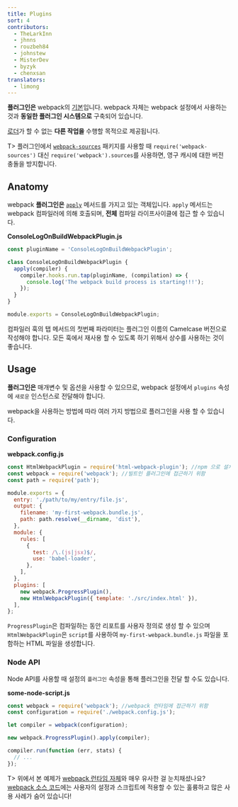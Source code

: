 ```yaml
---
title: Plugins
sort: 4
contributors:
  - TheLarkInn
  - jhnns
  - rouzbeh84
  - johnstew
  - MisterDev
  - byzyk
  - chenxsan
translators:
  - limong
---
```


**플러그인은** webpack의 [기본](https://github.com/webpack/tapable)입니다. webpack 자체는 webpack 설정에서 사용하는 것과 **동일한 플러그인 시스템으로** 구축되어 있습니다.

[로더](/concepts/loaders)가 할 수 없는 **다른 작업을** 수행할 목적으로 제공됩니다.

T> 플러그인에서 [`webpack-sources`](https://github.com/webpack/webpack-sources) 패키지를 사용할 때 `require('webpack-sources')` 대신 `require('webpack').sources`를 사용하면, 영구 캐시에 대한 버전 충돌을 방지합니다.

## Anatomy

webpack **플러그인은** [`apply`](https://developer.mozilla.org/en-US/docs/Web/JavaScript/Reference/Global_Objects/Function/apply) 메서드를 가지고 있는 객체입니다. `apply` 메서드는 webpack 컴파일러에 의해 호출되며, **전체** 컴파일 라이프사이클에 접근 할 수 있습니다.

**ConsoleLogOnBuildWebpackPlugin.js**

```javascript
const pluginName = 'ConsoleLogOnBuildWebpackPlugin';

class ConsoleLogOnBuildWebpackPlugin {
  apply(compiler) {
    compiler.hooks.run.tap(pluginName, (compilation) => {
      console.log('The webpack build process is starting!!!');
    });
  }
}

module.exports = ConsoleLogOnBuildWebpackPlugin;
```

컴파일러 훅의 탭 메서드의 첫번째 파라미터는 플러그인 이름의 Camelcase 버전으로 작성해야 합니다. 모든 훅에서 재사용 할 수 있도록 하기 위해서 상수를 사용하는 것이 좋습니다.

## Usage

**플러그인은** 매개변수 및 옵션을 사용할 수 있으므로, webpack 설정에서 `plugins` 속성에 `새로운` 인스턴스로 전달해야 합니다.

webpack을 사용하는 방법에 따라 여러 가지 방법으로 플러그인을 사용 할 수 있습니다.

### Configuration

**webpack.config.js**

```javascript
const HtmlWebpackPlugin = require('html-webpack-plugin'); //npm 으로 설치됨
const webpack = require('webpack'); //빌트인 플러그인에 접근하기 위함
const path = require('path');

module.exports = {
  entry: './path/to/my/entry/file.js',
  output: {
    filename: 'my-first-webpack.bundle.js',
    path: path.resolve(__dirname, 'dist'),
  },
  module: {
    rules: [
      {
        test: /\.(js|jsx)$/,
        use: 'babel-loader',
      },
    ],
  },
  plugins: [
    new webpack.ProgressPlugin(),
    new HtmlWebpackPlugin({ template: './src/index.html' }),
  ],
};
```

`ProgressPlugin`은 컴파일하는 동안 리포트를 사용자 정의로 생성 할 수 있으며 `HtmlWebpackPlugin`은 `script`를 사용하여 `my-first-webpack.bundle.js` 파일을 포함하는 HTML 파일을 생성합니다.

### Node API

Node API를 사용할 때 설정의 `플러그인` 속성을 통해 플러그인을 전달 할 수도 있습니다.

**some-node-script.js**

```javascript
const webpack = require('webpack'); //webpack 런타임에 접근하기 위함
const configuration = require('./webpack.config.js');

let compiler = webpack(configuration);

new webpack.ProgressPlugin().apply(compiler);

compiler.run(function (err, stats) {
  // ...
});
```

T> 위에서 본 예제가 [webpack 런타임 자체](https://github.com/webpack/webpack/blob/e7087ffeda7fa37dfe2ca70b5593c6e899629a2c/bin/webpack.js#L290-L292)와 매우 유사한 걸 눈치채셨나요? [webpack 소스 코드](https://github.com/webpack/webpack)에는 사용자의 설정과 스크립트에 적용할 수 있는 훌륭하고 많은 사용 사례가 숨어 있습니다!
